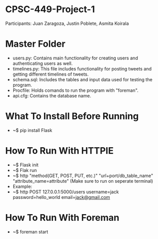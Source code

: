 # CPSC-449-Project-1
  Participants: Juan Zaragoza, Justin Poblete, Asmita Koirala
# Master Folder
  - users.py: Contains main functionality for creating users and authenticating users as well.
  - timelines.py: This file includes functionality for posting tweets and getting different timelines of tweets.
  - schema.sql: Includes the tables and input data used for testing the program.
  - Procfile: Holds comands to run the program with "foreman".
  - api.cfg: Contains the database name.
  
# What To Install Before Running
  - ~$ pip install Flask
  
# How To Run With HTTPIE
  - ~$ Flask init
  - ~$ Flak run
  - ~$ http "method(GET, POST, PUT, etc.)" "url+port/db_table_name" "attribute_name=attribute" (Make sure to run on seperate terminal)
  -  Example:
  - ~$ http POST 127.0.0.1:5000/users username=jack password=hello_world email=jack@gmail.com
  
# How To Run With Foreman
  - ~$ foreman start
